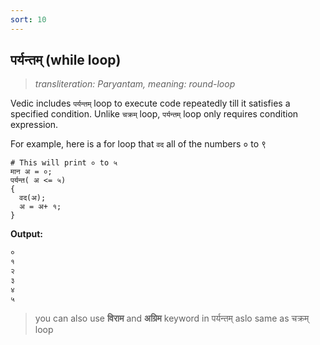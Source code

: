 ```yaml
---
sort: 10
---
```


## पर्यन्तम् (while loop)

> _transliteration: Paryantam, meaning: round-loop_

Vedic includes `पर्यन्तम्` loop to execute code repeatedly till it satisfies a specified condition. Unlike `चक्रम्` loop, `पर्यन्तम्` loop only requires condition expression.

For example, here is a for loop that `वद` all of the numbers ० to ९

```vedic
# This will print ० to ५
मान अ = ०;
पर्यन्त( अ <= ५)
{
  वद(अ);
  अ = अ+ १;
}
```

**Output:**

```bash
०
१
२
३
४
५
```

> you can also use **विराम** and **अग्रिम** keyword in पर्यन्तम् aslo same as चक्रम् loop
